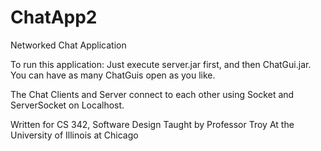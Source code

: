 # ChatApp2

Networked Chat Application

To run this application: Just execute server.jar first, and then ChatGui.jar. 
You can have as many ChatGuis open as you like.

The Chat Clients and Server connect to each other using Socket
and ServerSocket on Localhost.

Written for CS 342, Software Design
Taught by Professor Troy 
At the University of Illinois at Chicago
